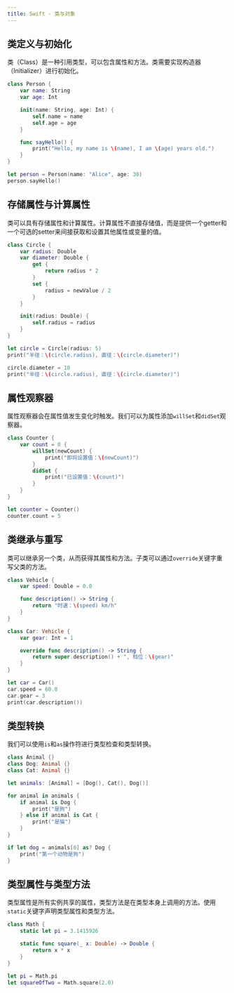 ```yaml
---
title: Swift - 类与对象
---
```

## 类定义与初始化
类（Class）是一种引用类型，可以包含属性和方法。类需要实现构造器（Initializer）进行初始化。
```swift
class Person {
    var name: String
    var age: Int

    init(name: String, age: Int) {
        self.name = name
        self.age = age
    }

    func sayHello() {
        print("Hello, my name is \(name), I am \(age) years old.")
    }
}

let person = Person(name: "Alice", age: 30)
person.sayHello()
```
## 存储属性与计算属性
类可以具有存储属性和计算属性。计算属性不直接存储值，而是提供一个getter和一个可选的setter来间接获取和设置其他属性或变量的值。
```swift
class Circle {
    var radius: Double
    var diameter: Double {
        get {
            return radius * 2
        }
        set {
            radius = newValue / 2
        }
    }

    init(radius: Double) {
        self.radius = radius
    }
}

let circle = Circle(radius: 5)
print("半径：\(circle.radius), 直径：\(circle.diameter)")

circle.diameter = 10
print("半径：\(circle.radius), 直径：\(circle.diameter)")
```
## 属性观察器
属性观察器会在属性值发生变化时触发。我们可以为属性添加`willSet`和`didSet`观察器。
```swift
class Counter {
    var count = 0 {
        willSet(newCount) {
            print("即将设置值：\(newCount)")
        }
        didSet {
            print("已设置值：\(count)")
        }
    }
}

let counter = Counter()
counter.count = 5
```
## 类继承与重写
类可以继承另一个类，从而获得其属性和方法。子类可以通过`override`关键字重写父类的方法。
```swift
class Vehicle {
    var speed: Double = 0.0

    func description() -> String {
        return "时速：\(speed) km/h"
    }
}

class Car: Vehicle {
    var gear: Int = 1

    override func description() -> String {
        return super.description() + ", 档位：\(gear)"
    }
}

let car = Car()
car.speed = 60.0
car.gear = 3
print(car.description())
```
## 类型转换
我们可以使用`is`和`as`操作符进行类型检查和类型转换。
```swift
class Animal {}
class Dog: Animal {}
class Cat: Animal {}

let animals: [Animal] = [Dog(), Cat(), Dog()]

for animal in animals {
    if animal is Dog {
        print("是狗")
    } else if animal is Cat {
        print("是猫")
    }
}

if let dog = animals[0] as? Dog {
    print("第一个动物是狗")
}
```
## 类型属性与类型方法
类型属性是所有实例共享的属性，类型方法是在类型本身上调用的方法。使用`static`关键字声明类型属性和类型方法。
```swift
class Math {
    static let pi = 3.1415926

    static func square(_ x: Double) -> Double {
        return x * x
    }
}

let pi = Math.pi
let squareOfTwo = Math.square(2.0)
```